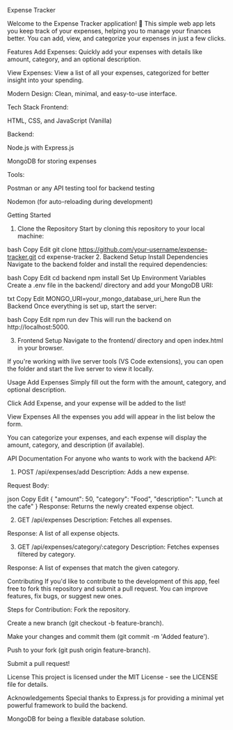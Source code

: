 Expense Tracker


Welcome to the Expense Tracker application! 🎉
This simple web app lets you keep track of your expenses,
helping you to manage your finances better. You can add, view, and categorize your expenses in just a few clicks.

Features
Add Expenses: Quickly add your expenses with details like amount, category, and an optional description.

View Expenses: View a list of all your expenses, categorized for better insight into your spending.

Modern Design: Clean, minimal, and easy-to-use interface.

Tech Stack
Frontend:

HTML, CSS, and JavaScript (Vanilla)

Backend:

Node.js with Express.js

MongoDB for storing expenses

Tools:

Postman or any API testing tool for backend testing

Nodemon (for auto-reloading during development)

Getting Started
1. Clone the Repository
Start by cloning this repository to your local machine:

bash
Copy
Edit
git clone https://github.com/your-username/expense-tracker.git
cd expense-tracker
2. Backend Setup
Install Dependencies
Navigate to the backend folder and install the required dependencies:

bash
Copy
Edit
cd backend
npm install
Set Up Environment Variables
Create a .env file in the backend/ directory and add your MongoDB URI:

txt
Copy
Edit
MONGO_URI=your_mongo_database_uri_here
Run the Backend
Once everything is set up, start the server:

bash
Copy
Edit
npm run dev
This will run the backend on http://localhost:5000.

3. Frontend Setup
Navigate to the frontend/ directory and open index.html in your browser.

If you're working with live server tools (VS Code extensions), you can open the folder and start the live server to view it locally.

Usage
Add Expenses
Simply fill out the form with the amount, category, and optional description.

Click Add Expense, and your expense will be added to the list!

View Expenses
All the expenses you add will appear in the list below the form.

You can categorize your expenses, and each expense will display the amount, category, and description (if available).

API Documentation
For anyone who wants to work with the backend API:

1. POST /api/expenses/add
Description: Adds a new expense.

Request Body:

json
Copy
Edit
{
  "amount": 50,
  "category": "Food",
  "description": "Lunch at the cafe"
}
Response: Returns the newly created expense object.

2. GET /api/expenses
Description: Fetches all expenses.

Response: A list of all expense objects.

3. GET /api/expenses/category/:category
Description: Fetches expenses filtered by category.

Response: A list of expenses that match the given category.

Contributing
If you'd like to contribute to the development of this app, feel free to fork this repository and submit a pull request. You can improve features, fix bugs, or suggest new ones.

Steps for Contribution:
Fork the repository.

Create a new branch (git checkout -b feature-branch).

Make your changes and commit them (git commit -m 'Added feature').

Push to your fork (git push origin feature-branch).

Submit a pull request!

License
This project is licensed under the MIT License - see the LICENSE file for details.

Acknowledgements
Special thanks to Express.js for providing a minimal yet powerful framework to build the backend.

MongoDB for being a flexible database solution.

